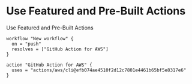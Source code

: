 # Use Featured and Pre-Built Actions

Use Featured and Pre-Built Actions

```
workflow "New workflow" {
  on = "push"
  resolves = ["GitHub Action for AWS"]
}

action "GitHub Action for AWS" {
  uses = "actions/aws/cli@efb074ae4510f2d12c7801e4461b65bf5e8317e6"
}
```
